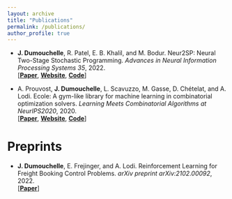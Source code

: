 ```yaml
---
layout: archive
title: "Publications"
permalink: /publications/
author_profile: true
---
```




- **J. Dumouchelle**, R. Patel, E. B. Khalil, and M. Bodur. Neur2SP: Neural Two-Stage Stochastic Programming. *Advances in Neural Information Processing Systems 35*, 2022. \
   [[**Paper**](https://arxiv.org/pdf/2205.12006.pdf), 
    [**Website**](https://khalil-research.github.io/Neur2SP/),
    [**Code**](https://github.com/khalil-research/Neur2SP)]


- A. Prouvost, **J. Dumouchelle**, L. Scavuzzo, M. Gasse, D. Chételat, and A. Lodi. Ecole:  A gym-like library for machine learning in combinatorial optimization solvers. *Learning Meets Combinatorial Algorithms at NeurIPS2020*, 2020. \
   [[**Paper**](https://arxiv.org/pdf/2011.06069.pdf), 
    [**Website**](https://www.ecole.ai/),
    [**Code**](https://github.com/ds4dm/ecole)]




<!-- ## Forthcoming -->


# Preprints

- **J. Dumouchelle**, E. Frejinger, and A. Lodi. Reinforcement Learning for Freight Booking Control Problems.  *arXiv preprint arXiv:2102.00092*, 2022. \
    [[**Paper**](https://arxiv-export1.library.cornell.edu/pdf/2102.00092)]
